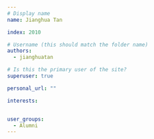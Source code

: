 ```yaml
---
# Display name
name: Jianghua Tan

index: 2010

# Username (this should match the folder name)
authors:
  - jianghuatan

# Is this the primary user of the site?
superuser: true

personal_url: ""

interests:


user_groups:
  - Alumni
---
```

